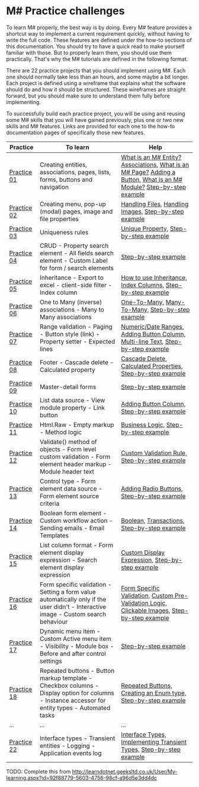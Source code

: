 # M# Practice challenges

To learn M# properly, the best way is by doing. Every M# feature provides a shortcut way to implement a current requirement quickly, without having to write the full code. These features are defined under the how-to sections of this documentation. You should try to have a quick read to make yourself familiar with those. But to properly learn them, you should use them practically. That's why the M# tutorials are defined in the following format.

There are 22 practice projects that you should implement using M#. Each one should normally take less than an hours, and some maybe a bit longer. Each project is defined using a wireframe that explains what the software should do and how it should be structured. These wireframes are straight forward, but you should make sure to understand them fully before implementing.

To successfully build each practice project, you will be using and reusing some M# skills that you will have gained previously, plus one or two new skills and M# features. Links are provided for each one to the how-to documentation pages of specifically those new features.

| Practice       | To learn | Help |
|-------------|-----------|------|
| [Practice 01](https://design.visualspec.co.uk/?p=MSharp.Practice.1) | Creating entities, associations, pages, lists, forms, buttons and navigation | [What is an M# Entity?](../Basics/Entity.md) [Associations,](../Domain/Associations.md) [What is an M# Page?](../Basics/Page.md) [Adding a Button,](../how-to/buttons-links/adding-a-button.md) [What is an M# Module?](../Basics/Module) [Step-by-step example](../Tutorials/1/README.md)|
| [Practice 02](https://design.visualspec.co.uk/?p=MSharp.Practice.2) | Creating menu, pop-up (modal) pages, image and file properties | [Handling Files,](../how-to/filesAndImages/file.md) [Handling Images,](../how-to/filesAndImages/image.md) [Step-by-step example](../Tutorials/2/README.md)|
| [Practice 03](https://design.visualspec.co.uk/?p=MSharp.Practice.3) | Uniqueness rules | [Unique Property,](../how-to/validation/unique.md) [Step-by-step example](../Tutorials/3/README.md)|
| [Practice 04](https://design.visualspec.co.uk/?p=MSharp.Practice.4) |  CRUD - Property search element - All fields search element - Custom Label for form / search elements |   [Step-by-step example](../Tutorials/4/README.md)|
| [Practice 05](https://design.visualspec.co.uk/?p=MSharp.Practice.5) | Inheritance - Export to excel - client-side filter - Index column | [How to use Inheritance,](../how-to/types/inheritance.md) [Index Columns,](///how-to/list-modules/index-column.md) [Step-by-step example](../Tutorials/5/README.md)|
| [Practice 06](https://design.visualspec.co.uk/?p=MSharp.Practice.6) | One to Many (inverse) associations - Many to Many associations |  [One-To-Many,](../how-to/associations/manyToOne.md) [Many-To-Many,](../how-to/associations/manyToMany.md) [Step-by-step example](../Tutorials/6/README.md)|
| [Practice 07](https://design.visualspec.co.uk/?p=MSharp.Practice.7) | Range validation - Paging - Button style (link) - Property setter - Expected lines | [Numeric/Date Ranges,](../how-to/validation/numericAndDateRange.md) [Adding Button Column,](../how-to/list-modules/adding-link-button-column.md) [Multi-line Text,](../how-to/properties/multiLineText.md) [Step-by-step example](../Tutorials/7/README.md)|
| [Practice 08](https://design.visualspec.co.uk/?p=MSharp.Practice.8) | Footer - Cascade delete -Calculated property | [Cascade Delete,](../how-to/associations/deleting.md) [Calculated Properties,](../Domain/CalculatedProperties.md) [Step-by-step example](../Tutorials/8/README.md)|
| [Practice 09](https://design.visualspec.co.uk/?p=MSharp.Practice.9) | Master-detail forms |   [Step-by-step example](../Tutorials/9/README.md)|
| [Practice 10](https://design.visualspec.co.uk/?p=MSharp.Practice.10) | List data source - View module property - Link button |  [Adding Button Column,](../how-to/list-modules/adding-link-button-column.md) [Step-by-step example](../Tutorials/10/README.md)|
| [Practice 11](https://design.visualspec.co.uk/?p=MSharp.Practice.11) | Html.Raw - Empty markup - Method logic | [Business Logic,](../Domain/PartialClass.md)  [Step-by-step example](../Tutorials/11/README.md)|
| [Practice 12](https://design.visualspec.co.uk/?p=MSharp.Practice.12) | Validate() method of objects - Form level custom validation - Form element header markup - Module header text | [Custom Validation Rule,](../how-to/validation/customValidationRule.md)  [Step-by-step example](../Tutorials/12/README.md)|
| [Practice 13](https://design.visualspec.co.uk/?p=MSharp.Practice.13) | Control type - Form element data source - Form element source criteria | [Adding Radio Buttons,](../how-to/formModules/addingRadiobuttonList.md)  [Step-by-step example](../Tutorials/13/README.md)|
| [Practice 14](https://design.visualspec.co.uk/?p=MSharp.Practice.14) | Boolean form element - Custom workflow action - Sending emails - Email Templates | [Boolean,](../Domain/Boolean.md) [Transactions,](../how-to/buttons-links/transactions.md) [Step-by-step example](../Tutorials/14/README.md)|
| [Practice 15](https://design.visualspec.co.uk/?p=MSharp.Practice.15) | List column format - Form element display expression - Search element display expression | [Custom Display Expression,](../how-to/list-modules/custom-display-expression-format.md)  [Step-by-step example](../Tutorials/15/README.md)|
| [Practice 16](https://design.visualspec.co.uk/?p=MSharp.Practice.16) | Form specific validation - Setting a form value automatically only if the user didn't - Interactive image - Custom search behaviour | [Form Specific Validation,](../how-to/validation/formSpecificValidation.md) [Custom Pre-Validation Logic,](../how-to/validation/customPrevalidation.md) [Clickable Images,](../how-to/validation/customPrevalidation.md) [Step-by-step example](../Tutorials/16/README.md)|
| [Practice 17](https://design.visualspec.co.uk/?p=MSharp.Practice.17) | Dynamic menu item - Custom Active menu item - Visibility - Module box - Before and after control settings |   [Step-by-step example](../Tutorials/17/README.md)|
| [Practice 18](https://design.visualspec.co.uk/?p=MSharp.Practice.18) | Repeated buttons - Button markup template - Checkbox columns - Display option for columns - Instance accessor for entity types - Automated tasks | [Repeated Buttons,](../how-to/buttons-links/multiple-buttons-from-data-source.md) [Creating an Enum type,](../how-to/types/enum.md) [Step-by-step example](../Tutorials/18/README.md)|
| ...|  ... | ... |
| [Practice 22](https://design.visualspec.co.uk/?p=MSharp.Practice.22) |  Interface types - Transient entities - Logging - Application events log | [Interface Types,](../how-to/types/interfaces.md) [Implementing Transient Types,](../how-to/types/transient.md) [Step-by-step example](../Tutorials/22/README.md)|

TODO: Complete this from
http://learndotnet.geeksltd.co.uk/User/My-learning.aspx?id=92f88779-5603-4756-98cf-a96d5e3dd4dc